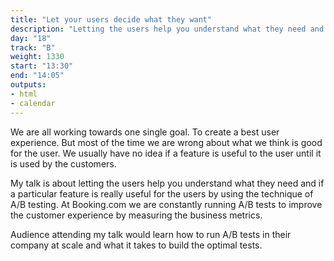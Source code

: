 ```yaml
---
title: "Let your users decide what they want"
description: "Letting the users help you understand what they need and if a particular feature is really useful for the users by using the technique of A/B testing."
day: "18"
track: "B"
weight: 1330
start: "13:30"
end: "14:05"
outputs:
- html
- calendar
---
```


We are all working towards one single goal. To create a best user experience. But most of the time we are wrong about what we think is good for the user. We usually have no idea if a feature is useful to the user until it is used by the customers.

My talk is about letting the users help you understand what they need and if a particular feature is really useful for the users by using the technique of A/B testing. At Booking.com we are constantly running A/B tests to improve the customer experience by measuring the business metrics.

Audience attending my talk would learn how to run A/B tests in their company at scale and what it takes to build the optimal tests.